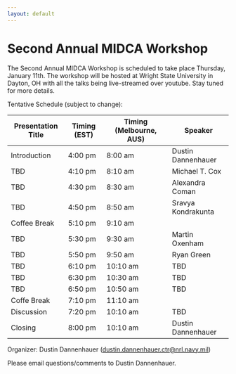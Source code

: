 ```yaml
---
layout: default
---
```


# Second Annual MIDCA Workshop

The Second Annual MIDCA Workshop is scheduled to take place Thursday, January 11th. The workshop will be hosted at Wright State University in Dayton, OH with all the talks being live-streamed over youtube. Stay tuned for more details.

Tentative Schedule (subject to change):

| Presentation Title | Timing (EST) | Timing (Melbourne, AUS) | Speaker |
| ------------------ | ------------ | ----------------------- | ------- |
| Introduction       | 4:00 pm      | 8:00 am                 | Dustin Dannenhauer |
| TBD                | 4:10 pm      | 8:10 am                 | Michael T. Cox |
| TBD                | 4:30 pm      | 8:30 am                 | Alexandra Coman |
| TBD                | 4:50 pm      | 8:50 am                 | Sravya Kondrakunta |
| Coffee Break       | 5:10 pm      | 9:10 am                 |                    |
| TBD                | 5:30 pm      | 9:30 am                 | Martin Oxenham |
| TBD                | 5:50 pm      | 9:50 am                 | Ryan Green |
| TBD                | 6:10 pm      | 10:10 am                | TBD |
| TBD                | 6:30 pm      | 10:30 am                | TBD |
| TBD                | 6:50 pm      | 10:50 am                | TBD |
| Coffe Break        | 7:10 pm      | 11:10 am                |  |
| Discussion         | 7:20 pm      | 10:10 am                | TBD |
| Closing            | 8:00 pm      | 10:10 am                | Dustin Dannenhauer |


Organizer: Dustin Dannenhauer (dustin.dannenhauer.ctr@nrl.navy.mil)

Please email questions/comments to Dustin Dannenhauer.

